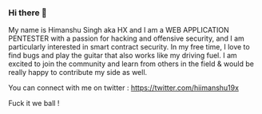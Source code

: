 ### Hi there 👋
My name is Himanshu Singh aka HX and I am a WEB APPLICATION PENTESTER with a passion for hacking and offensive security, and I am particularly interested in smart contract security.
In my free time, I love to find bugs and play the guitar that also works like my driving fuel.
I am excited to join the community and learn from others in the field & would be really happy to contribute my side as well. 


You can connect with me on twitter : https://twitter.com/hiimanshu19x 

Fuck it we ball !

